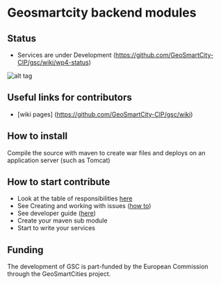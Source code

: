 # Geosmartcity backend modules

## Status
* Services are under Development (https://github.com/GeoSmartCity-CIP/gsc/wiki/wp4-status)

![alt tag](https://travis-ci.org/GeoSmartCity-CIP/gsc.svg?branch=develop)

## Useful links for contributors
* [wiki pages] (https://github.com/GeoSmartCity-CIP/gsc/wiki)

## How to install
Compile the source with maven to create war files and deploys on an application server (such as Tomcat)

## How to start contribute
 * Look at the table of responsibilities [here](https://github.com/GeoSmartCity-CIP/gsc/wiki/List-of-tasks-and-responsible-partner) 
 * See Creating and working with issues ([how to](https://github.com/GeoSmartCity-CIP/gsc/wiki/Creating-and-working-with-issues))
 * See developer guide ([here](https://github.com/GeoSmartCity-CIP/gsc/wiki/gsc-repositories))
 * Create your maven sub module
 * Start to write your services

## Funding
The development of GSC is part-funded by the European Commission through the GeoSmartCities project.
